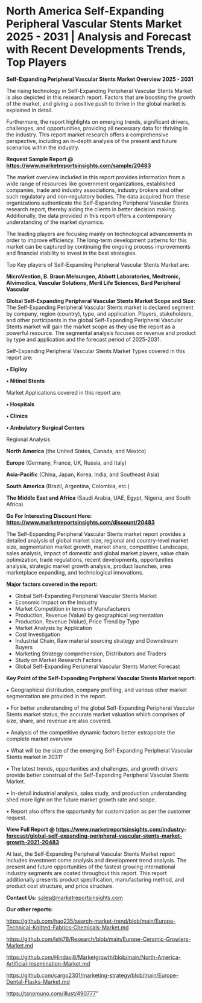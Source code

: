 # North America Self-Expanding Peripheral Vascular Stents Market 2025 - 2031 | Analysis and Forecast with Recent Developments Trends, Top Players

<Strong> Self-Expanding Peripheral Vascular Stents Market Overview 2025 - 2031</strong>

The rising technology in Self-Expanding Peripheral Vascular Stents Market is also depicted in this research report. Factors that are boosting the growth of the market, and giving a positive push to thrive in the global market is explained in detail.

Furthermore, the report highlights on emerging trends, significant drivers, challenges, and opportunities, providing all necessary data for thriving in the industry. This report market research offers a comprehensive perspective, including an in-depth analysis of the present and future scenarios within the industry.

<strong>Request Sample Report @ <a href=https://www.marketreportsinsights.com/sample/20483>https://www.marketreportsinsights.com/sample/20483</a></strong>

The market overview included in this report provides information from a wide range of resources like government organizations, established companies, trade and industry associations, industry brokers and other such regulatory and non-regulatory bodies. The data acquired from these organizations authenticate the Self-Expanding Peripheral Vascular Stents research report, thereby aiding the clients in better decision making. Additionally, the data provided in this report offers a contemporary understanding of the market dynamics.

The leading players are focusing mainly on technological advancements in order to improve efficiency. The long-term development patterns for this market can be captured by continuing the ongoing process improvements and financial stability to invest in the best strategies.

Top Key players of Self-Expanding Peripheral Vascular Stents Market are:

<strong>MicroVention, B. Braun Melsungen, Abbott Laboratories, Medtronic, Alvimedica, Vascular Solutions, Meril Life Sciences, Bard Peripheral Vascular</strong>

<strong><b>Global Self-Expanding Peripheral Vascular Stents Market Scope and Size:</b></strong>
The Self-Expanding Peripheral Vascular Stents market is declared segment by company, region (country), type, and application. Players, stakeholders, and other participants in the global Self-Expanding Peripheral Vascular Stents market will gain the market scope as they use the report as a powerful resource. The segmental analysis focuses on revenue and product by type and application and the forecast period of 2025-2031.

Self-Expanding Peripheral Vascular Stents Market Types covered in this report are:

<strong>• Elgiloy

• Nitinol Stents</strong>

Market Applications covered in this report are:

<strong>• Hospitals

• Clinics

• Ambulatory Surgical Centers</strong> 

Regional Analysis

<strong>North America</strong> (the United States, Canada, and Mexico)

<strong>Europe</strong> (Germany, France, UK, Russia, and Italy)

<strong>Asia-Pacific</strong> (China, Japan, Korea, India, and Southeast Asia)

<strong>South America</strong> (Brazil, Argentina, Colombia, etc.)

<strong>The Middle East and Africa</strong> (Saudi Arabia, UAE, Egypt, Nigeria, and South Africa)

<strong>Go For Interesting Discount Here: <a href=https://www.marketreportsinsights.com/discount/20483>https://www.marketreportsinsights.com/discount/20483</a></strong>

The Self-Expanding Peripheral Vascular Stents market report provides a detailed analysis of global market size, regional and country-level market size, segmentation market growth, market share, competitive Landscape, sales analysis, impact of domestic and global market players, value chain optimization, trade regulations, recent developments, opportunities analysis, strategic market growth analysis, product launches, area marketplace expanding, and technological innovations.

<strong><b>Major factors covered in the report:</b></strong>
<ul>
  <li>Global Self-Expanding Peripheral Vascular Stents Market </li>
  <li>Economic Impact on the Industry</li>
  <li>Market Competition in terms of Manufacturers</li>
  <li>Production, Revenue (Value) by geographical segmentation</li>
  <li>Production, Revenue (Value), Price Trend by Type</li>
  <li>Market Analysis by Application</li>
  <li>Cost Investigation</li>
  <li>Industrial Chain, Raw material sourcing strategy and Downstream Buyers</li>
  <li>Marketing Strategy comprehension, Distributors and Traders</li>
  <li>Study on Market Research Factors</li>
  <li>Global Self-Expanding Peripheral Vascular Stents Market Forecast</li>
</ul>

<strong><b>Key Point of the Self-Expanding Peripheral Vascular Stents Market report:</b></strong>

• Geographical distribution, company profiling, and various other market segmentation are provided in the report.

• For better understanding of the global Self-Expanding Peripheral Vascular Stents market status, the accurate market valuation which comprises of size, share, and revenue are also covered.

• Analysis of the competitive dynamic factors better extrapolate the complete market overview

• What will be the size of the emerging Self-Expanding Peripheral Vascular Stents market in 2031?

• The latest trends, opportunities and challenges, and growth drivers provide better construal of the Self-Expanding Peripheral Vascular Stents Market.

• In-detail industrial analysis, sales study, and production understanding shed more light on the future market growth rate and scope.

• Report also offers the opportunity for customization as per the customer request.

<strong><b>View Full Report @ <a href=https://www.marketreportsinsights.com/industry-forecast/global-self-expanding-peripheral-vascular-stents-market-growth-2021-20483>https://www.marketreportsinsights.com/industry-forecast/global-self-expanding-peripheral-vascular-stents-market-growth-2021-20483</a></b></strong>


At last, the Self-Expanding Peripheral Vascular Stents Market report includes investment come analysis and development trend analysis. The present and future opportunities of the fastest growing international industry segments are coated throughout this report. This report additionally presents product specification, manufacturing method, and product cost structure, and price structure.

<strong>Contact Us:</strong>
sales@marketreportsinsights.com

<strong>Our other reports:</strong>

<a href=https://github.com/haq235/search-market-trend/blob/main/Europe-Technical-Knitted-Fabrics-Chemicals-Market.md>https://github.com/haq235/search-market-trend/blob/main/Europe-Technical-Knitted-Fabrics-Chemicals-Market.md</a>

<a href=https://github.com/Ishi78/Research/blob/main/Europe-Ceramic-Growlers-Market.md>https://github.com/Ishi78/Research/blob/main/Europe-Ceramic-Growlers-Market.md</a>

<a href=https://github.com/Hindavi8/Marketgrowth/blob/main/North-America-Artificial-Insemination-Market.md>https://github.com/Hindavi8/Marketgrowth/blob/main/North-America-Artificial-Insemination-Market.md</a>

<a href=https://github.com/cargo2301/marketing-strategy/blob/main/Europe-Dental-Flasks-Market.md>https://github.com/cargo2301/marketing-strategy/blob/main/Europe-Dental-Flasks-Market.md</a>

<a href=https://tanomuno.com/illust/490777>https://tanomuno.com/illust/490777</a>"
